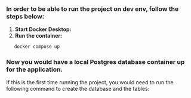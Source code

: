 ﻿### In order to be able to run the project on dev env, follow the steps below:

1. **Start Docker Desktop:**
2. **Run the container:**
```bash
   docker compose up
```
### Now you would have a local Postgres database container up for the application.
If this is the first time running the project, you would need to run the following command to create the database and the tables: